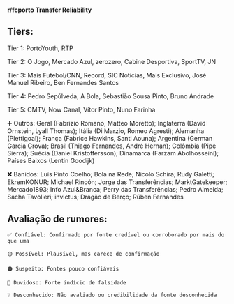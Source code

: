 #### r/fcporto Transfer Reliability

## Tiers:

Tier 1: PortoYouth, RTP

Tier 2: O Jogo, Mercado Azul, zerozero, Cabine Desportiva, SportTV, JN

Tier 3: Mais Futebol/CNN, Record, SIC Notícias, Mais Exclusivo, José Manuel Ribeiro, Ben Fernandes Santos

Tier 4: Pedro Sepúlveda, A Bola, Sebastião Sousa Pinto, Bruno Andrade

Tier 5: CMTV, Now Canal, Vítor Pinto, Nuno Farinha

➕ Outros: Geral (Fabrizio Romano, Matteo Moretto); Inglaterra (David Ornstein, Lyall Thomas); Itália (Di Marzio, Romeo Agresti); Alemanha (Plettigoal); França (Fabrice Hawkins, Santi Aouna); Argentina (German Garcia Grova); Brasil (Thiago Fernandes, André Hernan); Colômbia (Pipe Sierra); Suécia (Daniel Kristoffersson); Dinamarca (Farzam Abolhosseini); Países Baixos (Lentin Goodijk)

❌ Banidos: Luís Pinto Coelho; Bola na Rede; Nicolò Schira; Rudy Galetti; EkremKONUR; Michael Rincón; Jorge das Transferências; MarktGatekeeper; Mercado1893; Info Azul&Branca; Perry das Transferências; Pedro Almeida; Sacha Tavolieri; invictus; Dragão de Berço; Rúben Fernandes


## Avaliação de rumores:

    ✅ Confiável: Confirmado por fonte credível ou corroborado por mais do que uma

    🟡 Possível: Plausível, mas carece de confirmação

    🟠 Suspeito: Fontes pouco confiáveis

    🔴 Duvidoso: Forte indício de falsidade

    ❔ Desconhecido: Não avaliado ou credibilidade da fonte desconhecida
